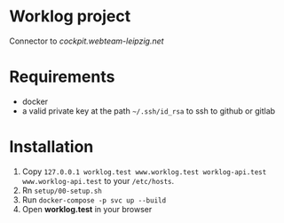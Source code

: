 # Worklog project

Connector to *cockpit.webteam-leipzig.net*

# Requirements
* docker
* a valid private key at the path `~/.ssh/id_rsa` to ssh to github or gitlab

# Installation

1. Copy `127.0.0.1 worklog.test www.worklog.test worklog-api.test www.worklog-api.test` to your `/etc/hosts`.
2. Rn `setup/00-setup.sh`
3. Run `docker-compose -p svc up --build`
4. Open **worklog.test** in your browser
